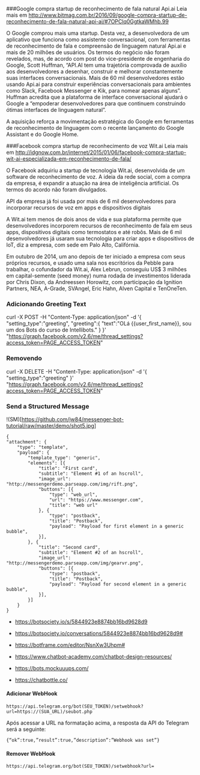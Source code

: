 ###Google compra startup de reconhecimento de fala natural Api.ai
Leia mais em http://www.bitmag.com.br/2016/09/google-compra-startup-de-reconhecimento-de-fala-natural-api-ai/#7OPClq0GgtkaWMhb.99

O Google comprou mais uma startup. Desta vez, a desenvolvedora de um aplicativo que funciona como assistente conversacional, com ferramentas de reconhecimento de fala e compreensão de linguagem natural Api.ai e mais de 20 milhões de usuários. Os termos do negócio não foram revelados, mas, de acordo com post do vice-presidente de engenharia do Google, Scott Huffman, “API.AI tem uma trajetória comprovada de auxílio aos desenvolvedores a desenhar, construir e melhorar constantemente suas interfaces conversacionais. Mais de 60 mil desenvolvedores estão usando Api.ai para construir experiências conversacionais para ambientes como Slack, Facebook Messenger e Kik, para nomear apenas alguns”. Huffman acredita que a plataforma de interface conversacional ajudará o Google a “empoderar desenvolvedores para que continuem construindo ótimas interfaces de linguagem natural”.

A aquisição reforça a movimentação estratégica do Google em ferramentas de reconhecimento de linguagem com o recente lançamento do Google Assistant e do Google Home.


###Facebook compra startup de reconhecimento de voz Wit.ai
Leia mais em http://idgnow.com.br/internet/2015/01/06/facebook-compra-startup-wit-ai-especializada-em-reconhecimento-de-fala/

O Facebook adquiriu a startup de tecnologia Wit.ai, desenvolvida de um software de reconhecimento de voz. A ideia da rede social, com a compra da empresa, é expandir a atuação na área de inteligência artificial. Os termos do acordo não foram divulgados.

API da empresa já foi usada por mais de 6 mil desenvolvedores para incorporar recursos de voz em apps e dispositivos digitais

A Wit.ai tem menos de dois anos de vida e sua plataforma permite que desenvolvedores incorporem recursos de reconhecimento de fala em seus apps, dispositivos digitais como termostatos e até robôs. Mais de 6 mil desenvolvedores já usaram sua tecnologia para criar apps e dispositivos de IoT, diz a empresa, com sede em Palo Alto, Califórnia.

Em outubro de 2014, um ano depois de ter iniciado a empresa com seus próprios recursos, e usado uma sala nos escritórios da Pebble para trabalhar, o cofundador da Wit.ai, Alex Lebrun, conseguiu US$ 3 milhões em capital-semente (seed money) numa rodada de investimentos liderada por Chris Dixon, da Andreessen Horowitz, com participação da Ignition Partners, NEA, A-Grade, SVAngel, Eric Hahn, Alven Capital e TenOneTen.


### Adicionando Greeting Text

curl -X POST -H "Content-Type: application/json" -d '{
  "setting_type":"greeting",
  "greeting":{
    "text":"OLá {{user_first_name}}, sou um dos Bots do curso de Intellibots."
  }
}' "https://graph.facebook.com/v2.6/me/thread_settings?access_token=PAGE_ACCESS_TOKEN"    


### Removendo 

curl -X DELETE -H "Content-Type: application/json" -d '{
  "setting_type":"greeting"
}' "https://graph.facebook.com/v2.6/me/thread_settings?access_token=PAGE_ACCESS_TOKEN"   


### Send a Structured Message

!(SM)[https://github.com/jw84/messenger-bot-tutorial/raw/master/demo/shot5.jpg]

	{
	"attachment": {
	    "type": "template",
	    "payload": {
	        "template_type": "generic",
	        "elements": [{
	            "title": "First card",
	            "subtitle": "Element #1 of an hscroll",
	            "image_url": "http://messengerdemo.parseapp.com/img/rift.png",
	            "buttons": [{
	                "type": "web_url",
	                "url": "https://www.messenger.com",
	                "title": "web url"
	            }, {
	                "type": "postback",
	                "title": "Postback",
	                "payload": "Payload for first element in a generic bubble",
	            }],
	        }, {
	            "title": "Second card",
	            "subtitle": "Element #2 of an hscroll",
	            "image_url": "http://messengerdemo.parseapp.com/img/gearvr.png",
	            "buttons": [{
	                "type": "postback",
	                "title": "Postback",
	                "payload": "Payload for second element in a generic bubble",
	            }],
	        }]
	    }
	}


 - https://botsociety.io/s/5844923e8874bb16bd9628d9
 
 - https://botsociety.io/conversations/5844923e8874bb16bd9628d9#
 
 - https://botframe.com/editor/NsnXw3Uhpm#

 - https://www.chatbot-academy.com/chatbot-design-resources/

 - https://bots.mockuuups.com/

 - https://chatbottle.co/

#### Adicionar WebHook

	https://api.telegram.org/bot(SEU_TOKEN)/setwebhook?url=https://(SUA_URL)/seubot.php

Após acessar a URL na formatação acima, a resposta da API do Telegram será a seguinte:

	{“ok”:true,”result”:true,”description”:”Webhook was set”}


#### Remover WebHook

	https://api.telegram.org/bot(SEU_TOKEN)/setwebhook?url=


